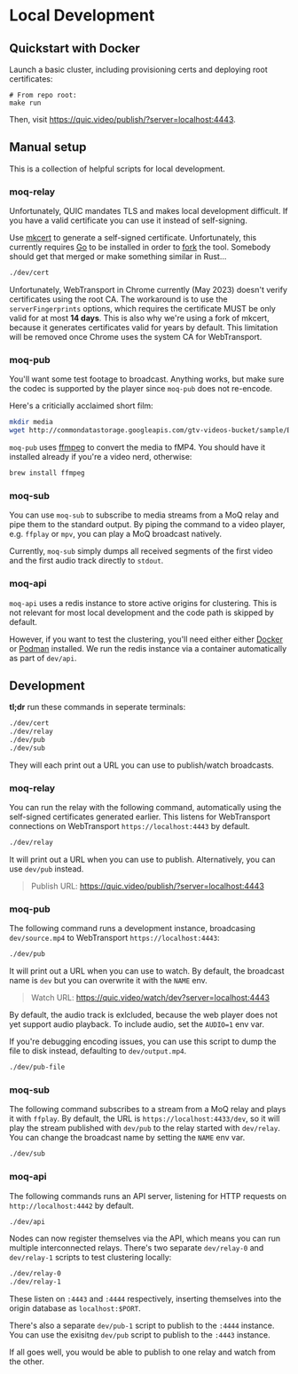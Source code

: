 # Local Development

## Quickstart with Docker

Launch a basic cluster, including provisioning certs and deploying root certificates:

```
# From repo root:
make run
```

Then, visit https://quic.video/publish/?server=localhost:4443.

## Manual setup

This is a collection of helpful scripts for local development.

### moq-relay

Unfortunately, QUIC mandates TLS and makes local development difficult.
If you have a valid certificate you can use it instead of self-signing.

Use [mkcert](https://github.com/FiloSottile/mkcert) to generate a self-signed certificate.
Unfortunately, this currently requires [Go](https://golang.org/) to be installed in order to [fork](https://github.com/FiloSottile/mkcert/pull/513) the tool.
Somebody should get that merged or make something similar in Rust...

```bash
./dev/cert
```

Unfortunately, WebTransport in Chrome currently (May 2023) doesn't verify certificates using the root CA.
The workaround is to use the `serverFingerprints` options, which requires the certificate MUST be only valid for at most **14 days**.
This is also why we're using a fork of mkcert, because it generates certificates valid for years by default.
This limitation will be removed once Chrome uses the system CA for WebTransport.

### moq-pub

You'll want some test footage to broadcast.
Anything works, but make sure the codec is supported by the player since `moq-pub` does not re-encode.

Here's a criticially acclaimed short film:

```bash
mkdir media
wget http://commondatastorage.googleapis.com/gtv-videos-bucket/sample/BigBuckBunny.mp4 -O dev/source.mp4
```

`moq-pub` uses [ffmpeg](https://ffmpeg.org/) to convert the media to fMP4.
You should have it installed already if you're a video nerd, otherwise:

```bash
brew install ffmpeg
```

### moq-sub

You can use `moq-sub` to subscribe to media streams from a MoQ relay and pipe them to the standard output. By piping the
command to a video player, e.g. `ffplay` or `mpv`, you can play a MoQ broadcast natively.

Currently, `moq-sub` simply dumps all received segments of the first video and the first audio track directly to `stdout`.

### moq-api

`moq-api` uses a redis instance to store active origins for clustering.
This is not relevant for most local development and the code path is skipped by default.

However, if you want to test the clustering, you'll need either either [Docker](https://www.docker.com/) or [Podman](https://podman.io/) installed.
We run the redis instance via a container automatically as part of `dev/api`.

## Development

**tl;dr** run these commands in seperate terminals:

```bash
./dev/cert
./dev/relay
./dev/pub
./dev/sub
```

They will each print out a URL you can use to publish/watch broadcasts.

### moq-relay

You can run the relay with the following command, automatically using the self-signed certificates generated earlier.
This listens for WebTransport connections on WebTransport `https://localhost:4443` by default.

```bash
./dev/relay
```

It will print out a URL when you can use to publish. Alternatively, you can use `dev/pub` instead.

> Publish URL: https://quic.video/publish/?server=localhost:4443

### moq-pub

The following command runs a development instance, broadcasing `dev/source.mp4` to WebTransport `https://localhost:4443`:

```bash
./dev/pub
```

It will print out a URL when you can use to watch.
By default, the broadcast name is `dev` but you can overwrite it with the `NAME` env.

> Watch URL: https://quic.video/watch/dev?server=localhost:4443

By default, the audio track is exlcluded, because the web player does not yet support audio playback. To include audio,
set the `AUDIO=1` env var.

If you're debugging encoding issues, you can use this script to dump the file to disk instead, defaulting to
`dev/output.mp4`.

```bash
./dev/pub-file
```

### moq-sub

The following command subscribes to a stream from a MoQ relay and plays it with `ffplay`.
By default, the URL is `https://localhost:4433/dev`, so it will play the stream published with `dev/pub` to the relay
started with `dev/relay`. You can change the broadcast name by setting the `NAME` env var.

```bash
./dev/sub
```

### moq-api

The following commands runs an API server, listening for HTTP requests on `http://localhost:4442` by default.

```bash
./dev/api
```

Nodes can now register themselves via the API, which means you can run multiple interconnected relays.
There's two separate `dev/relay-0` and `dev/relay-1` scripts to test clustering locally:

```bash
./dev/relay-0
./dev/relay-1
```

These listen on `:4443` and `:4444` respectively, inserting themselves into the origin database as `localhost:$PORT`.

There's also a separate `dev/pub-1` script to publish to the `:4444` instance.
You can use the exisitng `dev/pub` script to publish to the `:4443` instance.

If all goes well, you would be able to publish to one relay and watch from the other.
